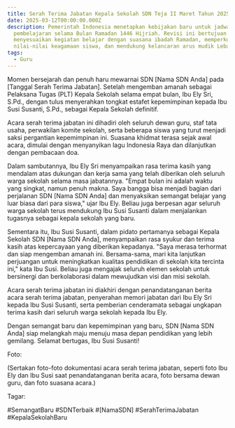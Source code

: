```yaml
---
title: Serah Terima Jabatan Kepala Sekolah SDN Teja II Maret Tahun 2025
date: 2025-03-12T00:00:00.000Z
description: Pemerintah Indonesia menetapkan kebijakan baru untuk jadwal
  pembelajaran selama Bulan Ramadan 1446 Hijriah. Revisi ini bertujuan untuk
  menyesuaikan kegiatan belajar dengan suasana ibadah Ramadan, memperkuat
  nilai-nilai keagamaan siswa, dan mendukung kelancaran arus mudik Lebaran.
tags:
  - Guru
---
```


Momen bersejarah dan penuh haru mewarnai SDN [Nama SDN Anda] pada [Tanggal Serah Terima Jabatan]. Setelah mengemban amanah sebagai Pelaksana Tugas (PLT) Kepala Sekolah selama empat bulan, Ibu Ely Sri, S.Pd., dengan tulus menyerahkan tongkat estafet kepemimpinan kepada Ibu Susi Susanti, S.Pd., sebagai Kepala Sekolah definitif.

Acara serah terima jabatan ini dihadiri oleh seluruh dewan guru, staf tata usaha, perwakilan komite sekolah, serta beberapa siswa yang turut menjadi saksi pergantian kepemimpinan ini. Suasana khidmat terasa sejak awal acara, dimulai dengan menyanyikan lagu Indonesia Raya dan dilanjutkan dengan pembacaan doa.

Dalam sambutannya, Ibu Ely Sri menyampaikan rasa terima kasih yang mendalam atas dukungan dan kerja sama yang telah diberikan oleh seluruh warga sekolah selama masa jabatannya. "Empat bulan ini adalah waktu yang singkat, namun penuh makna. Saya bangga bisa menjadi bagian dari perjalanan SDN [Nama SDN Anda] dan menyaksikan semangat belajar yang luar biasa dari para siswa," ujar Ibu Ely. Beliau juga berpesan agar seluruh warga sekolah terus mendukung Ibu Susi Susanti dalam menjalankan tugasnya sebagai kepala sekolah yang baru.

Sementara itu, Ibu Susi Susanti, dalam pidato pertamanya sebagai Kepala Sekolah SDN [Nama SDN Anda], menyampaikan rasa syukur dan terima kasih atas kepercayaan yang diberikan kepadanya. "Saya merasa terhormat dan siap mengemban amanah ini. Bersama-sama, mari kita lanjutkan perjuangan untuk meningkatkan kualitas pendidikan di sekolah kita tercinta ini," kata Ibu Susi. Beliau juga mengajak seluruh elemen sekolah untuk bersinergi dan berkolaborasi dalam mewujudkan visi dan misi sekolah.

Acara serah terima jabatan ini diakhiri dengan penandatanganan berita acara serah terima jabatan, penyerahan memori jabatan dari Ibu Ely Sri kepada Ibu Susi Susanti, serta pemberian cenderamata sebagai ungkapan terima kasih dari seluruh warga sekolah kepada Ibu Ely.

Dengan semangat baru dan kepemimpinan yang baru, SDN [Nama SDN Anda] siap melangkah maju menuju masa depan pendidikan yang lebih gemilang. Selamat bertugas, Ibu Susi Susanti!

Foto:

(Sertakan foto-foto dokumentasi acara serah terima jabatan, seperti foto Ibu Ely dan Ibu Susi saat penandatanganan berita acara, foto bersama dewan guru, dan foto suasana acara.)

Tagar:

#SemangatBaru #SDNTerbaik #[NamaSDN] #SerahTerimaJabatan #KepalaSekolahBaru
